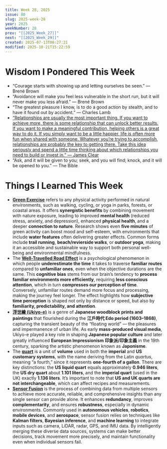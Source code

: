 ```yaml
---
title: Week 28, 2025
issue: 80
slug: 2025-week-28
year: 2025
weekNumber: 28
prev: "[[2025_Week_27]]"
next: "[[2025_Week_29]]"
created: 2025-07-13T08:27:21
modified: 2025-10-21T15:22:59
---
```


# Wisdom I Pondered This Week

* “Courage starts with showing up and letting ourselves be seen.” — Brené Brown
* “Avoidance will make you feel less vulnerable in the short run, but it will never make you less afraid.” — Brené Brown
* “The greatest pleasure I know, is to do a good action by stealth, and to have it found out by accident.” — Charles Lamb
* [“Relationships are usually the most important thing. If you want to achieve more, there is some relationship that can unlock better results. If you want to make a meaningful contribution, helping others is a great way to do it. If you simply want to be a little happier, life is often more fun when shared with someone. Whatever you’re trying to accomplish, relationships are probably the key to getting there. Take this idea seriously and spend a little time thinking about which relationships you need to build or invest in.” — James Clear](https://jamesclear.com/3-2-1/june-26-2025)
* “Ask, and it will be given to you; seek, and you will find; knock, and it will be opened to you.” — The Bible

# Things I Learned This Week

* **[Green Exercise](https://www.google.com/search?q=Green+Exercise)** refers to any physical activity performed in natural environments, such as walking, cycling, or yoga in parks, forests, or coastal areas. It offers **synergistic benefits** by combining movement with nature exposure, leading to improved **mental health** (reduced stress, anxiety, and depression), enhanced **physical health**, and a deeper **connection to nature**. Research shows even **five minutes** of green activity can boost mood and self-esteem, with environments that include **water features** often delivering greater effects. Common forms include **trail running**, **beach/revierside walks**, or **outdoor yoga**, making it an accessible and sustainable way to support both personal well-being and environmental mindfulness.
* The [**Well-Travelled Road Effect**](https://www.google.com/search?q=Well+Travelled+Road+Effect) is a psychological phenomenon in which people **underestimate the time** it takes to traverse **familiar routes** compared to **unfamiliar ones**, even when the objective durations are the same. This **cognitive bias** stems from our brain’s tendency to **process familiar environments more efficiently**, requiring **less conscious attention**, which in turn **compresses our perception of time**. Conversely, unfamiliar routes demand more focus and processing, making the journey feel longer. The effect highlights how **subjective time perception** is shaped not only by distance or speed, but also by **familiarity, predictability, and attention**.
* **[浮世繪 (Ukiyo-e)](https://www.google.com/search?q=浮世繪)** is a genre of **Japanese woodblock prints and paintings** that flourished during the **江戶時代 Edo period (1603–1868)**, capturing the transient beauty of the “floating world” — the pleasures and impermanence of urban life. As early **mass-produced visual media**, Ukiyo-e played a key role in shaping **Japanese popular culture** and later greatly influenced **European Impressionism 印象派/印象主義** in the 19th century, sparking the artistic phenomenon known as **Japonisme**.
* The [**quart**](https://www.google.com/search?q=Quart+unit) is a unit of **volume** used in both the **imperial** and **US customary systems**, with the name deriving from the Latin _quartus_, meaning “a fourth,” since it represents **one-fourth of a gallon**. There are key distinctions: the **US liquid quart** equals approximately **0.946 liters**, the **US dry quart** about **1.101 liters**, and the **imperial quart** (used in the UK) exactly **1.136 liters**. It’s important to note that **US and UK quarts are not interchangeable**, which can affect recipes and measurements.
* **[Sensor Fusion](https://www.google.com/search?q=Sensor+Fusion)** is the process of combining data from multiple sensors to achieve more accurate, reliable, and comprehensive insights than any single sensor can provide alone. It enhances **redundancy**, improves **complementarity**, and ensures **robustness**, especially in dynamic environments. Commonly used in **autonomous vehicles**, **robotics**, **mobile devices**, and **aerospace**, sensor fusion relies on techniques like **Kalman filters**, **Bayesian inference**, and **machine learning** to integrate inputs such as camera, LiDAR, radar, GPS, and IMU data. By intelligently merging these diverse data sources, systems can make better decisions, track movement more precisely, and maintain functionality even when individual sensors fail.
